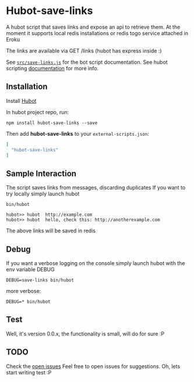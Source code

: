 # Hubot-save-links

A hubot script that saves links and expose an api to retrieve them.
At the moment it supports local redis installations or redis togo service attached in Eroku

The links are available via GET /links (hubot has express inside :)

See [`src/save-links.js`](src/save-links.js) for the bot script documentation.
See  hubot scripting [documentation](https://hubot.github.com/docs/scripting/) for more info.

## Installation

Install [Hubot](https://hubot.github.com/)

In hubot project repo, run:

`npm install hubot-save-links --save`

Then add **hubot-save-links** to your `external-scripts.json`:

```json
[
  "hubot-save-links"
]
```


## Sample Interaction

The script saves links from messages, discarding duplicates
If you want to try locally simply launch hubot
```
bin/hubot
```
```
hubot>> hubot  http://example.com
hubot>> hubot  hello, check this: http://anotherexample.com
```
The above links will be saved in redis


## Debug

If you want a verbose logging on the console simply launch hubot with the env variable 
DEBUG

```
DEBUG=save-links bin/hubot
```
more verbose:

```
DEBUG=* bin/hubot
```

## Test

Well, it's version 0.0.x, the functionality is small, will do for sure :P

## TODO

Check the [open issues](https://github.com/cirpo/hubot-save-links/issues)
Feel free to open issues for suggestions.
Oh, lets start writing test :P
